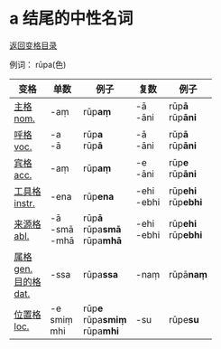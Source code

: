 # a 结尾的中性名词

[返回变格目录](declension.md)

例词： rūpa\(色\)


| 变格 | 单数 | 例子 |复数 | 例子 |
| --- | ----- | ------ |---- | ---- |
| [主格<br>nom.](nom.md) |-aṃ  |rūp**aṃ**  | -ā<br>-āni |rūp**ā**<br>rūp**āni**  |
| [呼格<br>voc.](voc.md) | -a<br>-ā | rūp**a**<br>rūp**ā** |-ā<br>-āni  |rūp**ā**<br>rūp**āni**  |
| [宾格<br>acc.](acc.md) | -aṃ |rūp**aṃ**  |-e<br>-āni  |rūp**e**<br>rūp**āni**|
| [工具格<br>instr.](instr.md) |-ena  | rūp**ena** |-ehi<br>-ebhi  |rūp**ehi**<br>rūp**ebhi**|
| [来源格<br>abl.](abl.md) |-ā <br>-smā<br>-mhā |rūp**ā**<br>rūpa**smā**<br>rūpa**mhā** | -ehi<br> -ebhi    |rūp**ehi**<br>rūp**ebhi**  |
| [属格<br>gen.](gen.md)<br>[目的格<br>dat.](dat.md)  | -ssa |rūpa**ssa**  |-naṃ |rūpā**naṃ**  |
| [位置格<br>loc.](loc.md) |-e<br>smiṃ<br>mhi  |rūp**e**<br>rūpa**smiṃ**<br>rūpa**mhi**  |-su  |rūpe**su**  |

